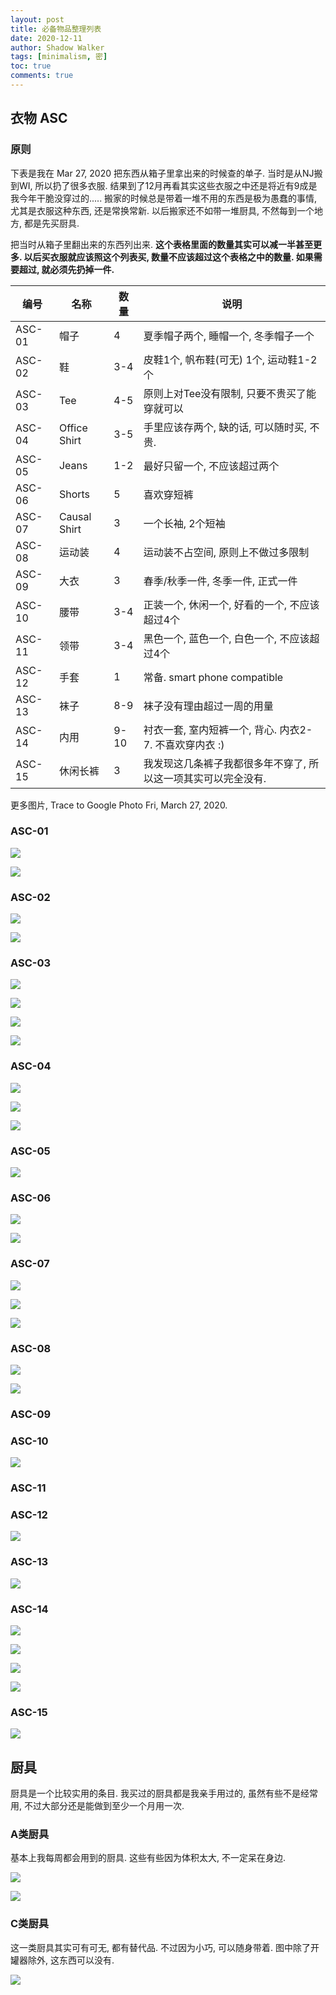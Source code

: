 ```yaml
---
layout: post
title: 必备物品整理列表
date: 2020-12-11
author: Shadow Walker
tags: [minimalism, 密]
toc: true
comments: true
---
```


## 衣物 ASC

### 原则

下表是我在 Mar 27, 2020 把东西从箱子里拿出来的时候查的单子. 当时是从NJ搬到WI, 所以扔了很多衣服. 结果到了12月再看其实这些衣服之中还是将近有9成是我今年干脆没穿过的.....  搬家的时候总是带着一堆不用的东西是极为愚蠢的事情, 尤其是衣服这种东西, 还是常换常新.  以后搬家还不如带一堆厨具, 不然每到一个地方, 都是先买厨具. 

把当时从箱子里翻出来的东西列出来. **这个表格里面的数量其实可以减一半甚至更多. 以后买衣服就应该照这个列表买, 数量不应该超过这个表格之中的数量. 如果需要超过, 就必须先扔掉一件.** 

编号 | 名称 | 数量 | 说明
--- | --- | --- |---
ASC-01|帽子|4| 夏季帽子两个, 睡帽一个, 冬季帽子一个
ASC-02|鞋|3-4| 皮鞋1个, 帆布鞋(可无) 1个, 运动鞋1-2个
ASC-03|Tee|4-5| 原则上对Tee没有限制, 只要不贵买了能穿就可以
ASC-04|Office Shirt|3-5| 手里应该存两个, 缺的话, 可以随时买, 不贵. 
ASC-05|Jeans|1-2| 最好只留一个, 不应该超过两个
ASC-06|Shorts|5| 喜欢穿短裤 
ASC-07|Causal Shirt|3| 一个长袖, 2个短袖
ASC-08|运动装|4| 运动装不占空间, 原则上不做过多限制
ASC-09|大衣|3| 春季/秋季一件, 冬季一件, 正式一件
ASC-10|腰带|3-4| 正装一个, 休闲一个, 好看的一个, 不应该超过4个
ASC-11|领带|3-4| 黑色一个, 蓝色一个, 白色一个, 不应该超过4个
ASC-12|手套|1| 常备. smart phone compatible
ASC-13|袜子|8-9| 袜子没有理由超过一周的用量
ASC-14|内用|9-10| 衬衣一套, 室内短裤一个, 背心. 内衣2-7. 不喜欢穿内衣 :)
ASC-15|休闲长裤|3| 我发现这几条裤子我都很多年不穿了, 所以这一项其实可以完全没有. 


更多图片, Trace to Google Photo Fri, March 27, 2020. 

### ASC-01

![](https://lh3.googleusercontent.com/pw/ACtC-3c6tBwlVkrFgdTUCBiVqoULEPtyL4iI1WRwqcxoN4IMHQrT_KiOiPYdyWIqDsHNOS-SNav-j-EGSHHtKlWw4KJjLkEtHRg6jJfj9Rtwjf8GsG6FGxuUqDBTDkh7K6y7YWIW5gb-Atzj8l_Q-q4AE6s5bQ=w684-h911-no?authuser=0)

![](https://lh3.googleusercontent.com/pw/ACtC-3fvJ3CM32WHEePxVJsrX9YU69okKAwKxc9CRwKhPax9qtQ-mG5AsAP2itjn7B3XijNvAHu8i9x3WX3-DulEtkfxIK2bsvhKnUf6WAB2CWZrRVMDzvMGqX5Rv9bqZlboqDAYnWHuN6HjVtoPz3rQpc-whg=w684-h911-no?authuser=0)

### ASC-02

![](https://lh3.googleusercontent.com/pw/ACtC-3f6hFojfNAZlZ-K2L0oEms49ULi_j8Uyqzev9SLup--obiH4xWMoXcmzr2fZaN3vtsBrC2XY1soHB-aTasi_rUYwLqLGaafJA1JmnVn5Tu0vSnL_EoFhttqFzeZYTFg1IZPtkVi5Ew2rLTjyt1DNEdAYw=w684-h911-no?authuser=0)

![](https://lh3.googleusercontent.com/pw/ACtC-3eEp0eGe2X6lhT2rF1CiIUOJUlAc8OPMLWkDoCau4yA-qPNqCrktJhtIOyR3iYMNqHolFps72XBM_8g7Tm7fayedvYSp50s9WkzTlQEjVAtxc8r-0OBp8GdZtpFCE7uLg33ucjyPZ6R4--ZhS5x7PgAVg=w684-h911-no?authuser=0)

### ASC-03

![](https://lh3.googleusercontent.com/pw/ACtC-3f0Uef4KoWES4hCJ7kC3sqv0TGXKH-Q4FjeFVNfyefl0dD2Ne0a7d_oiWqyawdThH6zMJD9GWn4LbkgGMAZcPMhrFZlcUXYmFZs3V5ZS9hLMSW0WMwrP8C61_l1xyE78yfQhoQgvlgOukAoSRFM5h932A=w684-h911-no?authuser=0)

![](https://lh3.googleusercontent.com/pw/ACtC-3c0limVPQ7pWrK7A_BiZfhlQPun3JOdZTFerwOxp434lrEmMEFmLPcynRGo1UE8hTK6p4sCcM5M2Ph0EsLkMSXviUx0Pmic3iQIrIrsOnT4WKGlFHcDVMZoYSe6acT_BSSNPRdMIEgW22vkZLYx5FQqUA=w684-h911-no?authuser=0)

![](https://lh3.googleusercontent.com/pw/ACtC-3eOPYLdhLw9VG-7C6xODBQI4eWfIP0qgg20MFEPnV6AyNCmgLqZlgRR6KQcmiBriMfICVOiNBrXA2p2rhLfkEHnsf8609atXL4PJWvh3ZNh_6EYCeqhes39Ana2L64088VYd5MVkn6Gs2sXAMoRexvBbw=w1215-h911-no?authuser=0)

![](https://lh3.googleusercontent.com/pw/ACtC-3dzCz6iea7UhlJTz7wmHAlXUyv5MQDvVMp0SUzE2v9xWCP-1Zyk2pxewQoM1Shr6KSQSahd7NGdIILETk9NKZ-OSzEB5X2JKWF-UyfeWv_1VZGbiEZbG1Y9bhDezjYmiV0Nc2Jo-IVnnBjiQcXVfkHCTQ=w684-h911-no?authuser=0)

### ASC-04

![](https://lh3.googleusercontent.com/pw/ACtC-3cS_pPL8mT4sgUOMyJ7zfcoOPJ3yylPe4Pm19rjXONIBM0SSPhHFslg3oADRiv4obJ-DCNjqbgDsThfPyfyqooqD3cp0VElAc9kL2JkXg79iHuFIguCPzn0lb7pfWW-8TTqVaaq57Yb1DMss0Iyztu3SQ=w684-h911-no?authuser=0)

![](https://lh3.googleusercontent.com/pw/ACtC-3fxF6xIMy93e1QdrJH1keHMPxvSnCrQSBUu-0eLmWQWP3adwSzsFgdxu715hpwXsJbHZOrecOQOME9B4lCQe_CZZ9bulqMwlaY1i_MRzrTgm8KtXWHMKKDxgOBjjVp9eECcS_uTQIAN1tqgloOaea9BFw=w684-h911-no?authuser=0)

![](https://lh3.googleusercontent.com/pw/ACtC-3cG4S9UVpUxXXbG0JCBEZziSkUsC3cUrT2COE_YVgmBbARUKZa_DXp6BwGX838F88IIGq2BNdeFtVGL0T1UGHkvqYpC_1hl-4IAQBKhKq6MeQb6r-S2SEmeXtqvGjpsvxoA6U-_7Wj52QBHVLDwrP3AHg=w684-h911-no?authuser=0)

### ASC-05

![](https://lh3.googleusercontent.com/pw/ACtC-3cq6XuG60qDrkWW58O2-rEnFO-YVp6hUOZnSBc2UUNQgvT1yuSp6Fktrp5vZbeUeQJaoFtTFwMWSl9N7umYkd0f9Ak2RSO-RrYJbae2b-13tKciwSUsYXjgaCdK8jQ5RATzySDfqWgLJQoW4WFWe8td1Q=w684-h911-no?authuser=0)

### ASC-06

![](https://lh3.googleusercontent.com/pw/ACtC-3cYa-PydC6aXDu2XNigdFUrptJbiO7ZlFdijSN5F9pjbEJlEHabbYPinn8DrIbbkXCsXtt_KLpC0VuwKnK52oq88L96XvJhKnMUX3S4Pm-gL0JiECCDbRyI5T44alS2Lpz1G6mAih2iffOzqPb9bCb8tg=w684-h911-no?authuser=0)

![](https://lh3.googleusercontent.com/pw/ACtC-3eqg3mVtQLGZ2bqsITS6n3g-W1jRlbZFDh9hJXxKYTYLWYaqWpvJ0YV6a5ViNTiOEROEnbacWWLbw8mp6OLzhlNNLp0PQy7bTsjH_bCVf01p5NVwkaSt_7skoOIQY_FAaPjwYK9wK5XCPCs5s3rKCSjkA=w1215-h911-no?authuser=0)

### ASC-07

![](https://lh3.googleusercontent.com/pw/ACtC-3cVeHIHU4zoLYCw-p-ir4fQjaX4xKwT41ry2nuicNk6Nd7C_2xhalbaXH55tNoUlpBuv8zqB-xQ_bu9FDKFNLBhYdWjyCVRg98x62I3IxELnzjaUu--dDaU4wC9UIDK7BH94vzoa-6mi8n4kAFvdR3mZg=w1215-h911-no?authuser=0)

![](https://lh3.googleusercontent.com/pw/ACtC-3fYD_V7pyoBY5jDsbOZNx3-5S0YGnmRMQ31nF5l6UQ1pO--WLDSi2Faeo6MeWPLByGTSNltHEQbyH9WzetqWypJhsp_k3cYcOykh3WHWWeJSNsLNqOWZgVO7rwafnbRldd4zX0z2BUfM-bLWHJJcOpGtw=w684-h911-no?authuser=0)

![](https://lh3.googleusercontent.com/pw/ACtC-3feww0WbmfSGAzMXYDxid_FeWYWL6pSpXic7sVCVdkFoI6dWV6ylPger_yh3ETnB7F4NRfqzKmm2v3lslrFF_m7cVHBifYLZh4myQz-camxBwjibXc-6QJeILSXs_0UbDXihkaIXu52Vz3Z-6eIjDPFZA=w684-h911-no?authuser=0)


### ASC-08

![](https://lh3.googleusercontent.com/pw/ACtC-3cpSRkxyqBG1EIV2R8o9FNWfrz5JvfTAlxPeTGRqssfjvMr5VgmFxVnhHdjYfB3eHbWQ03xQJo5TpodRhTe5NRXshEIOBYU0uRcx04o7oLyxSvUU8Vus_qGq_dJI6zkQJHJ3iT0Jyb6IDwvPvmGMXYKGg=w1215-h911-no?authuser=0)

![](https://lh3.googleusercontent.com/pw/ACtC-3dgnZdXOXqCWCdueoEETDchHj_VrnRdYar1N5YENgkZyIx6F9sbSrX6aWv7gkiZBZJxjevGH9Jdxe9-HAcBDCY7QOpAOLjI5DH2ZGyyvMc-4a2eg8ScbUInS5MI2dSxGHtNea0i5ne_Vgphmmzuidvh6A=w684-h911-no?authuser=0)

### ASC-09

### ASC-10

![](https://lh3.googleusercontent.com/pw/ACtC-3c9mBVZSLQQI9dUqbiNQYgQIzKCBOPxkYW2w48EkcJ1XNhB4-7fcp9ZdPegbS__B_YgTliCvZpxCh44ixG1_QbSxMxdvw-XFuzPstmFKBh91Nz9aF4Rk35RblN19_iiryMXXdUBQROMTmf4BwFLZnmxKQ=w684-h911-no?authuser=0)

### ASC-11

### ASC-12

![](https://lh3.googleusercontent.com/pw/ACtC-3fKbGThtn217bQF5bpjDW4NboZp4Upl2t82JQSQQfh7YkWqd9pOidNHkDahEeSKgpZgZHFhC0kDKvn1jHujgqrmGRfASQXcdo_LJ5sADTc6_rEPQamF0X_aAcn4HHRxoah_Hw2kqC3poG4tRbRYro27bw=w684-h911-no?authuser=0)

### ASC-13

![](https://lh3.googleusercontent.com/pw/ACtC-3dGn3fNWn-4uCHPRlS3nPCCO8kgsI8FNV5Upmb7llTWgmE61ZvBeROcvr-QSyuguXYTEUK-MqsxkeaXB3fVdZxehJwHUi5Nm6_kfnioXWgolYbCokA0BJedbqerCDibXgo2fhaEn0rbTNP_nMT77VEfnQ=w684-h911-no?authuser=0)

### ASC-14

![](https://lh3.googleusercontent.com/pw/ACtC-3cs23eqeUqr-99OhSoF5aD8bYdZk_HBIgFOitX0SZYK0lYHX-ytGUuU1sl_FFRtIquBbK9GpVHg3bXyZAWs9jUY-bpp1quVmIAfkY9B0kUK741OJ0cSCX6JmkUlxL4pIBNQb2Z6_jeegPI7yoQAr1fP3Q=w684-h911-no?authuser=0)

![](https://lh3.googleusercontent.com/pw/ACtC-3fdSdi9pXxyCwcKZt8poLxlT2jhnjkYeIRCu8aue02vZnzcVmMyIz7QUINuTP7SPtS1XI-EalGxoiX4vi-YU6i-SrhJHsmz40wojdCzu8pRmi1HrW5m5fTGKXQKVby_zM6LQNRuqORopnsyGBUhY-Tx7g=w684-h911-no?authuser=0)

![](https://lh3.googleusercontent.com/pw/ACtC-3dQNgiQIl3X8_DnoKy8r-4AIVRXt5F8AjEKAB5GApipqVcoB7M3Z8H7wsfHoxyD938ZoR-fbc2vREBcWDfSdlqNUYoD_XU2lwpqVgbLJShWgz8aLGA4jbPGMHh8lM-ourtqpcs8lKWYavfQjBHj6igKVw=w684-h911-no?authuser=0)

![](https://lh3.googleusercontent.com/pw/ACtC-3cWrRNin_Hg1TYoBZmHMHSgP_6ZPs3Vbt5jaTyHOoiQR6P1tASQknJIr76rCHTmzGTBjio2Ccu9juKL8DgVqUZACNPySY3fXjgLSpeUo51B5u4dRXhQS69oIorKNeAYpId_HgX-iX_kJciflgc5LH-bzQ=w684-h911-no?authuser=0)

### ASC-15

![](https://lh3.googleusercontent.com/pw/ACtC-3cu4z0av7Bo8iDgx8oC7Hf3aD48MGoTfnIKLzaIqp_G-5k--q4Xvo6OWveSySxmc_VU-JEAdkvRNc4CPo0ge2Fin6I7_ZDkIPiD6L9dxvzsLjwSsjQZQ7Cc-ehv5jPowsB3IREjetdwwLnCaAsqntcMvA=w684-h911-no?authuser=0)


## 厨具

厨具是一个比较实用的条目. 我买过的厨具都是我亲手用过的, 虽然有些不是经常用, 不过大部分还是能做到至少一个月用一次. 

### A类厨具

基本上我每周都会用到的厨具. 这些有些因为体积太大, 不一定呆在身边. 

![](https://lh3.googleusercontent.com/pw/ACtC-3fU8p2s7A3xsSZsRqVecCZaN3Y4Q0VlqNToIU2127WUzfuKL1SmHtHCfx80naeT0TA22aQhIKq7TLWDT2DTx4v2Dx8DcQs7doKd5u0QFrP5NCerB6GFU-BX7MHh6v_WfPbe-8W9MrJ3XLuCKVB1DN2rsg=w1215-h912-no?authuser=0)

![](https://lh3.googleusercontent.com/pw/ACtC-3fxRtWVWvsPxFhPHkDzH-h98DlFs7Ze1dzExn2Y_3aajtHci8qBU5Do-dE5qEmZ7l2oCbM82R9M7EN2O-5xoKGrdgwZ8Yn3QxT0hl8QCUaRJCNRyOVc4V4MnNzMkhLgjNynl_BWE1YbYgineD_R5JLb0A=w1215-h912-no?authuser=0)


### C类厨具

这一类厨具其实可有可无, 都有替代品. 不过因为小巧, 可以随身带着. 图中除了开罐器除外, 这东西可以没有. 

![](https://lh3.googleusercontent.com/pw/ACtC-3dheNOYmpWHzdxItiAqq3in21Tz2WJ47UeoQZeef1eZuyS7F9VCaqO_3hSxusf8_NC9QpVHvJPvdBeCSfjMi4ZUXfswKODwibZsRAcj6A7khde0uZxWWq7TS8bV3uzkVuqayYBWUknnM4PmjPd3bZBORw=w684-h911-no?authuser=0)